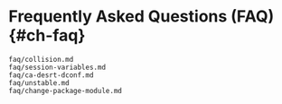 # Frequently Asked Questions (FAQ) {#ch-faq}

```{=include=} sections
faq/collision.md
faq/session-variables.md
faq/ca-desrt-dconf.md
faq/unstable.md
faq/change-package-module.md
```

